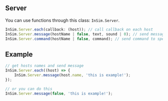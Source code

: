## Server
You can use functions through this class: `InSim.Server`. 
```js
InSim.Server.each(callback: (host)); // call callback on each host
InSim.Server.message(hostName | false, text, sound | 0); // send message to specified host | to all hosts.
InSim.Server.command(hostName | false, command); // send command to specified host | to all hosts.
```

## Example
```js
// get hosts names and send message
InSim.Server.each((host) => {
    InSim.Server.message(host.name, 'this is example!');
});

// or you can do this
InSim.Server.message(false, 'this is example!');
```